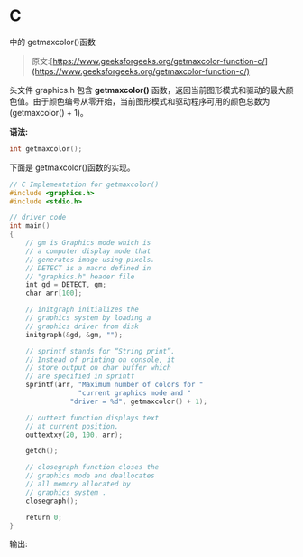 # C

中的 getmaxcolor()函数

> 原文:[https://www.geeksforgeeks.org/getmaxcolor-function-c/](https://www.geeksforgeeks.org/getmaxcolor-function-c/)

头文件 graphics.h 包含 **getmaxcolor()** 函数，返回当前图形模式和驱动的最大颜色值。由于颜色编号从零开始，当前图形模式和驱动程序可用的颜色总数为(getmaxcolor() + 1)。

**语法:**

```cpp
int getmaxcolor();

```

下面是 getmaxcolor()函数的实现。

```cpp
// C Implementation for getmaxcolor()
#include <graphics.h>
#include <stdio.h>

// driver code
int main()
{
    // gm is Graphics mode which is
    // a computer display mode that
    // generates image using pixels.
    // DETECT is a macro defined in
    // "graphics.h" header file
    int gd = DETECT, gm;
    char arr[100];

    // initgraph initializes the
    // graphics system by loading a
    // graphics driver from disk
    initgraph(&gd, &gm, "");

    // sprintf stands for “String print”.
    // Instead of printing on console, it
    // store output on char buffer which
    // are specified in sprintf
    sprintf(arr, "Maximum number of colors for "
                 "current graphics mode and "
               "driver = %d", getmaxcolor() + 1);

    // outtext function displays text
    // at current position.
    outtextxy(20, 100, arr);

    getch();

    // closegraph function closes the
    // graphics mode and deallocates
    // all memory allocated by
    // graphics system .
    closegraph();

    return 0;
}
```

输出: